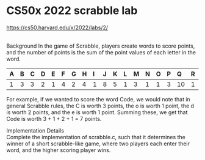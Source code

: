 <h1> CS50x 2022 scrabble lab </h1>

https://cs50.harvard.edu/x/2022/labs/2/

<br>
Background
In the game of Scrabble, players create words to score points, and the number of points is the sum of the point values of each letter in the word.

<table class="table table-bordered table-striped">
  <thead><tr><th style="" data-field="0"><div class="th-inner "><div style="text-align: left">A</div></div><div class="fht-cell"></div></th><th style="" data-field="1"><div class="th-inner "><div style="text-align: left">B</div></div><div class="fht-cell"></div></th><th style="" data-field="2"><div class="th-inner "><div style="text-align: left">C</div></div><div class="fht-cell"></div></th><th style="" data-field="3"><div class="th-inner "><div style="text-align: left">D</div></div><div class="fht-cell"></div></th><th style="" data-field="4"><div class="th-inner "><div style="text-align: left">E</div></div><div class="fht-cell"></div></th><th style="" data-field="5"><div class="th-inner "><div style="text-align: left">F</div></div><div class="fht-cell"></div></th><th style="" data-field="6"><div class="th-inner "><div style="text-align: left">G</div></div><div class="fht-cell"></div></th><th style="" data-field="7"><div class="th-inner "><div style="text-align: left">H</div></div><div class="fht-cell"></div></th><th style="" data-field="8"><div class="th-inner "><div style="text-align: left">I</div></div><div class="fht-cell"></div></th><th style="" data-field="9"><div class="th-inner "><div style="text-align: left">J</div></div><div class="fht-cell"></div></th><th style="" data-field="10"><div class="th-inner "><div style="text-align: left">K</div></div><div class="fht-cell"></div></th><th style="" data-field="11"><div class="th-inner "><div style="text-align: left">L</div></div><div class="fht-cell"></div></th><th style="" data-field="12"><div class="th-inner "><div style="text-align: left">M</div></div><div class="fht-cell"></div></th><th style="" data-field="13"><div class="th-inner "><div style="text-align: left">N</div></div><div class="fht-cell"></div></th><th style="" data-field="14"><div class="th-inner "><div style="text-align: left">O</div></div><div class="fht-cell"></div></th><th style="" data-field="15"><div class="th-inner "><div style="text-align: left">P</div></div><div class="fht-cell"></div></th><th style="" data-field="16"><div class="th-inner "><div style="text-align: left">Q</div></div><div class="fht-cell"></div></th><th style="" data-field="17"><div class="th-inner "><div style="text-align: left">R</div></div><div class="fht-cell"></div></th><th style="" data-field="18"><div class="th-inner "><div style="text-align: left">S</div></div><div class="fht-cell"></div></th><th style="" data-field="19"><div class="th-inner "><div style="text-align: left">T</div></div><div class="fht-cell"></div></th><th style="" data-field="20"><div class="th-inner "><div style="text-align: left">U</div></div><div class="fht-cell"></div></th><th style="" data-field="21"><div class="th-inner "><div style="text-align: left">V</div></div><div class="fht-cell"></div></th><th style="" data-field="22"><div class="th-inner "><div style="text-align: left">W</div></div><div class="fht-cell"></div></th><th style="" data-field="23"><div class="th-inner "><div style="text-align: left">X</div></div><div class="fht-cell"></div></th><th style="" data-field="24"><div class="th-inner "><div style="text-align: left">Y</div></div><div class="fht-cell"></div></th><th style="" data-field="25"><div class="th-inner "><div style="text-align: left">Z</div></div><div class="fht-cell"></div></th></tr></thead>
  <tbody><tr data-index="0"><td>1</td><td>3</td><td>3</td><td>2</td><td>1</td><td>4</td><td>2</td><td>4</td><td>1</td><td>8</td><td>5</td><td>1</td><td>3</td><td>1</td><td>1</td><td>3</td><td>10</td><td>1</td><td>1</td><td>1</td><td>1</td><td>4</td><td>4</td><td>8</td><td>4</td><td>10</td></tr></tbody>
</table>

For example, if we wanted to score the word Code, we would note that in general Scrabble rules, the C is worth 3 points, the o is worth 1 point, the d is worth 2 points, and the e is worth 1 point. Summing these, we get that Code is worth 3 + 1 + 2 + 1 = 7 points.

Implementation Details<br>
Complete the implementation of scrabble.c, such that it determines the winner of a short scrabble-like game, where two players each enter their word, and the higher scoring player wins.

